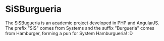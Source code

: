 # SiSBurgueria
The SiSBugueria is an academic project developed in PHP and AngularJS. The prefix "SiS" comes from Systems and the suffix "Burgueria" comes from Hamburger, forming a pun for System Hamburgueria! :D

